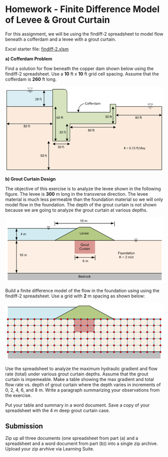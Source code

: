# Homework - Finite Difference Model of Levee & Grout Curtain

For this assignment, we will be using the findiff-2 spreadsheet to model flow beneath a cofferdam and a levee with a grout curtain. 

Excel starter file: [findiff-2.xlsm](findiff-2.xlsm)

**a) Cofferdam Problem**

Find a solution for flow beneath the copper dam shown below using the findiff-2 spreadsheet. Use a **10** ft x **10** ft grid cell spacing. Assume that the cofferdam is **260** ft long.

![cofferdam.png](cofferdam.png)

**b) Grout Curtain Design**

The objective of this exercise is to analyze the levee shown in the following figure. The levee is **300** m long in the transverse direction. The levee material is much less permeable than the foundation material so we will only model flow in the foundation. The depth of the grout curtain is not shown because we are going to analyze the grout curtain at various depths.

![levee.gif](levee.gif)

Build a finite difference model of the flow in the foundation using using the findiff-2 spreadsheet. Use a grid with **2** m spacing as shown below:

![levee_grid.gif](levee_grid.gif)

Use the spreadsheet to analyze the maximum hydraulic gradient and flow rate (total) under various grout curtain depths. Assume that the grout curtain is impemeable. Make a table showing the max gradient and total flow rate vs. depth of grout curtain where the depth varies in increments of 0, 2, 4, 6, and 8 m. Write a paragraph summarizing your observations from the exercise.

Put your table and summary in a word document. Save a copy of your spreadsheet with the 4 m deep grout curtain case.

## Submission

Zip up all three documents (one spreadsheet from part (a) and a spreadsheet and a word document from part (b)) into a single zip archive. Upload your zip arvhive via Learning Suite.